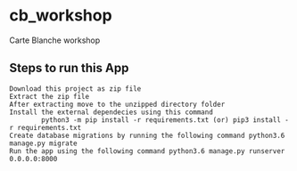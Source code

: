 # cb_workshop
Carte Blanche workshop

## Steps to run this App
    Download this project as zip file
    Extract the zip file
    After extracting move to the unzipped directory folder
    Install the external dependecies using this command
            python3 -m pip install -r requirements.txt (or) pip3 install -r requirements.txt
    Create database migrations by running the following command python3.6 manage.py migrate
    Run the app using the following command python3.6 manage.py runserver 0.0.0.0:8000
    
